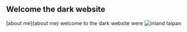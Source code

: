 ## Welcome the dark website 
[about me](about me)
welcome to the dark website were 
![inland taipan](http://digitalmode.net/wp-content/uploads/2016/12/Inland-Taipan.png)

